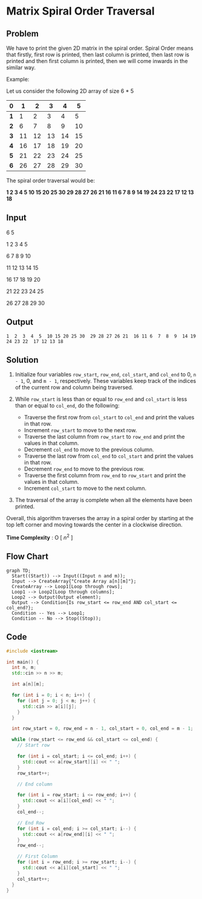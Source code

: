 
# Matrix Spiral Order Traversal

## Problem

We have to print the given 2D matrix in the spiral order. Spiral Order means that firstly, first row is printed, then last column is printed, then last row is printed and then first column is printed, then we will come inwards in the similar way.

Example:  

Let us consider the following 2D array of size 6 * 5

|  0   |  1 |  2 |  3 |  4 |  5 |
|-----|----|----|----|----|----|
|   **1** |  1 |  2 |  3 |  4 |  5 |
|   **2** |  6 |  7 |  8 |  9 | 10 |
|   **3** | 11 | 12 | 13 | 14 | 15 |
|   **4** | 16 | 17 | 18 | 19 | 20 |
|   **5** | 21 | 22 | 23 | 24 | 25 |
|   **6** | 26 | 27 | 28 | 29 | 30 |


The spiral order traversal would be:

**1  2  3  4  5  10 15 20 25 30  29 28 27 26 21  16 11 6  7  8  9  14 19 24 23 22  17 12 13 18**

## Input
	
6 5

1 2 3 4 5

6 7 8 9 10

11 12 13 14 15

16 17 18 19 20

21 22 23 24 25

26 27 28 29 30


## Output
	
``1  2  3  4  5  10 15 20 25 30  29 28 27 26 21  16 11 6  7  8  9  14 19 24 23 22  17 12 13 18``


## Solution

1.  Initialize four variables `row_start`, `row_end`, `col_start`, and `col_end` to 0, `n - 1`, 0, and `m - 1`, respectively. These variables keep track of the indices of the current row and column being traversed.

2.  While `row_start` is less than or equal to `row_end` and `col_start` is less than or equal to `col_end`, do the following:

    -   Traverse the first row from `col_start` to `col_end` and print the values in that row.
    -   Increment `row_start` to move to the next row.
    -   Traverse the last column from `row_start` to `row_end` and print the values in that column.
    -   Decrement `col_end` to move to the previous column.
    -   Traverse the last row from `col_end` to `col_start` and print the values in that row.
    -   Decrement `row_end` to move to the previous row.
    -   Traverse the first column from `row_end` to `row_start` and print the values in that column.
    -   Increment `col_start` to move to the next column.
3.  The traversal of the array is complete when all the elements have been printed.

Overall, this algorithm traverses the array in a spiral order by starting at the top left corner and moving towards the center in a clockwise direction.
	
**Time Complexity** : O [ $n^{2}$ ]
	
## Flow Chart
```mermaid
graph TD;
  Start((Start)) --> Input((Input n and m));
  Input --> CreateArray{"Create Array a[n][m]"};
  CreateArray --> Loop1[Loop through rows];
  Loop1 --> Loop2[Loop through columns];
  Loop2 --> Output(Output element);
  Output --> Condition{Is row_start <= row_end AND col_start <= col_end?};
  Condition -- Yes --> Loop1;
  Condition -- No --> Stop((Stop));
```

## Code
```cpp
#include <iostream>

int main() {
  int n, m;
  std::cin >> n >> m;

  int a[n][m];

  for (int i = 0; i < n; i++) {
    for (int j = 0; j < m; j++) {
      std::cin >> a[i][j];
    }
  }

  int row_start = 0, row_end = n - 1, col_start = 0, col_end = m - 1;

  while (row_start <= row_end && col_start <= col_end) {
    // Start row

    for (int i = col_start; i <= col_end; i++) {
      std::cout << a[row_start][i] << " ";
    }
    row_start++;

    // End column

    for (int i = row_start; i <= row_end; i++) {
      std::cout << a[i][col_end] << " ";
    }
    col_end--;

    // End Row
    for (int i = col_end; i >= col_start; i--) {
      std::cout << a[row_end][i] << " ";
    }
    row_end--;

    // First Column
    for (int i = row_end; i >= row_start; i--) {
      std::cout << a[i][col_start] << " ";
    }
    col_start++;
  }
}
```
